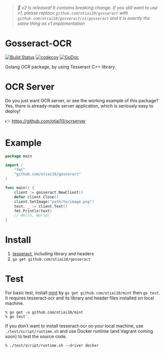 > _:tada: v2 is released! It contains breaking change. If you still want to use v1, please replace `github.com/otiai10/gosseract` with `github.com/otiai10/gosseract/v1/gosseract` and it is exactly the same thing as v1 implementation_

# Gosseract-OCR
[![Build Status](https://travis-ci.org/otiai10/gosseract.svg?branch=v2/develop)](https://travis-ci.org/otiai10/gosseract)
[![codecov](https://codecov.io/gh/otiai10/gosseract/branch/v2/develop/graph/badge.svg)](https://codecov.io/gh/otiai10/gosseract)
[![GoDoc](https://godoc.org/github.com/otiai10/gosseract?status.svg)](https://godoc.org/github.com/otiai10/gosseract)

Golang OCR package, by using Tesseract C++ library.

# OCR Server

Do you just want OCR server, or see the working example of this package? Yes, there is already-made server application, which is seriously easy to deploy!

👉 https://github.com/otiai10/ocrserver

# Example

```go
package main

import (
	"fmt"
	"github.com/otiai10/gosseract"
)

func main() {
	client := gosseract.NewClient()
	defer client.Close()
	client.SetImage("path/to/image.png")
	text, _ := client.Text()
	fmt.Println(text)
	// Hello, World!
}
```

# Install

1. [tesseract](https://github.com/tesseract-ocr/tesseract/wiki), including library and headers
2. `go get github.com/otiai10/gosseract`

# Test

For basic test, install [mint](https://github.com/otiai10/mint) by `go get github.com/otiai10/mint` then `go test`. It requires tesseract-ocr and its library and header files installed on local machine.

```
% go get -u github.com/otiai10/mint
% go test`.
```

If you don't want to install tesseract-ocr on your local machine, use `./test/script/runtime.sh` and use Docker runtime (and Vagrant coming soon) to test the source code.

```
% ./test/script/runtime.sh --driver docker
```
